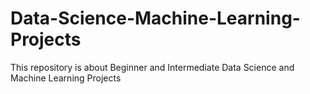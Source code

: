 # Data-Science-Machine-Learning-Projects
This repository is about Beginner and Intermediate Data Science and Machine Learning Projects 
